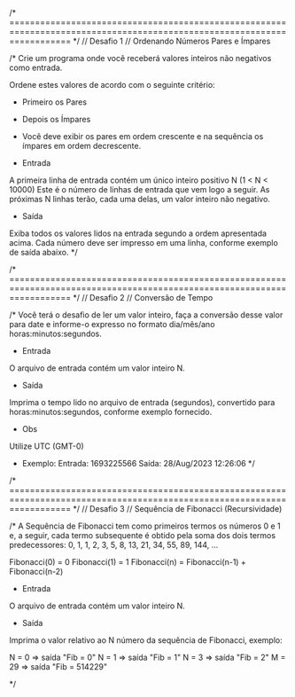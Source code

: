 /* ======================================================================================================================== */
// Desafio 1
// Ordenando Números Pares e Ímpares

/* Crie um programa onde você receberá valores inteiros não negativos como
entrada.

Ordene estes valores de acordo com o seguinte critério:

- Primeiro os Pares
- Depois os Ímpares
- Você deve exibir os pares em ordem crescente e na sequência os ímpares em
ordem decrescente.

- Entrada

A primeira linha de entrada contém um único inteiro positivo N (1 < N < 10000)
Este é o número de linhas de entrada que vem logo a seguir. As próximas N
linhas terão, cada uma delas, um valor inteiro não negativo.

- Saída

Exiba todos os valores lidos na entrada segundo a ordem apresentada acima.
Cada número deve ser impresso em uma linha, conforme exemplo de saída abaixo.
*/


/* ======================================================================================================================== */
// Desafio 2
// Conversão de Tempo

/*
Você terá o desafio de ler um valor inteiro, faça a conversão desse valor para date e informe-o expresso no formato
dia/mês/ano horas:minutos:segundos.

- Entrada

O arquivo de entrada contém um valor inteiro N.

- Saída

Imprima o tempo lido no arquivo de entrada (segundos), convertido para
horas:minutos:segundos, conforme exemplo fornecido.

- Obs

Utilize UTC (GMT-0)

- Exemplo:
    Entrada: 1693225566
    Saída: 28/Aug/2023 12:26:06
*/


/* ======================================================================================================================== */
// Desafio 3
// Sequência de Fibonacci (Recursividade)

/*
A Sequência de Fibonacci tem como primeiros termos os números 0 e 1 e, a seguir, 
cada termo subsequente é obtido pela soma dos dois termos predecessores:
0, 1, 1, 2, 3, 5, 8, 13, 21, 34, 55, 89, 144, ...

Fibonacci(0) = 0
Fibonacci(1) = 1
Fibonacci(n) = Fibonacci(n-1) + Fibonacci(n-2)

- Entrada

O arquivo de entrada contém um valor inteiro N.

- Saída

Imprima o valor relativo ao N número da sequência de Fibonacci, exemplo:

N = 0  => saída "Fib = 0"
N = 1  => saída "Fib = 1"
N = 3  => saída "Fib = 2"
M = 29 => saída "Fib = 514229"

 */